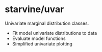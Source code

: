 starvine/uvar
=============

Univariate marginal distribution classes.

- Fit model univariate distributions to data
- Evaluate model functions
- Simplified univariate plotting
